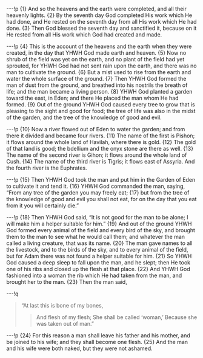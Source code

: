 ---!p
{1} And so the heavens and the earth were completed, and all their heavenly lights. {2} By the seventh day God completed His work which He had done, and He rested on the seventh day from all His work which He had done. {3} Then God blessed the seventh day and sanctified it, because on it He rested from all His work which God had created and made.

---!p
{4} This is the account of the heavens and the earth when they were created, in the day that YHWH God made earth and heaven. {5} Now no shrub of the field was yet on the earth, and no plant of the field had yet sprouted, for YHWH God had not sent rain upon the earth, and there was no man to cultivate the ground. {6} But a mist used to rise from the earth and water the whole surface of the ground. {7} Then YHWH God formed the man of dust from the ground, and breathed into his nostrils the breath of life; and the man became a living person. {8} YHWH God planted a garden toward the east, in Eden; and there He placed the man whom He had formed. {9} Out of the ground YHWH God caused every tree to grow that is pleasing to the sight and good for food; the tree of life was also in the midst of the garden, and the tree of the knowledge of good and evil.

---!p
{10} Now a river flowed out of Eden to water the garden; and from there it divided and became four rivers. {11} The name of the first is Pishon; it flows around the whole land of Havilah, where there is gold. {12} The gold of that land is good; the bdellium and the onyx stone are there as well. {13} The name of the second river is Gihon; it flows around the whole land of Cush. {14} The name of the third river is Tigris; it flows east of Assyria. And the fourth river is the Euphrates.

---!p
{15} Then YHWH God took the man and put him in the Garden of Eden to cultivate it and tend it. {16} YHWH God commanded the man, saying, “From any tree of the garden you may freely eat; {17} but from the tree of the knowledge of good and evil you shall not eat, for on the day that you eat from it you will certainly die.”

---!p
{18} Then YHWH God said, “It is not good for the man to be alone; I will make him a helper suitable for him.” {19} And out of the ground YHWH God formed every animal of the field and every bird of the sky, and brought them to the man to see what he would call them; and whatever the man called a living creature, that was its name. {20} The man gave names to all the livestock, and to the birds of the sky, and to every animal of the field, but for Adam there was not found a helper suitable for him. {21} So YHWH God caused a deep sleep to fall upon the man, and he slept; then He took one of his ribs and closed up the flesh at that place. {22} And YHWH God fashioned into a woman the rib which He had taken from the man, and brought her to the man. {23} Then the man said,

---!q
> “At last this is bone of my bones,
>> And flesh of my flesh;
> She shall be called ‘woman,’
>> Because she was taken out of man.”

---!p
{24} For this reason a man shall leave his father and his mother, and be joined to his wife; and they shall become one flesh. {25} And the man and his wife were both naked, but they were not ashamed.